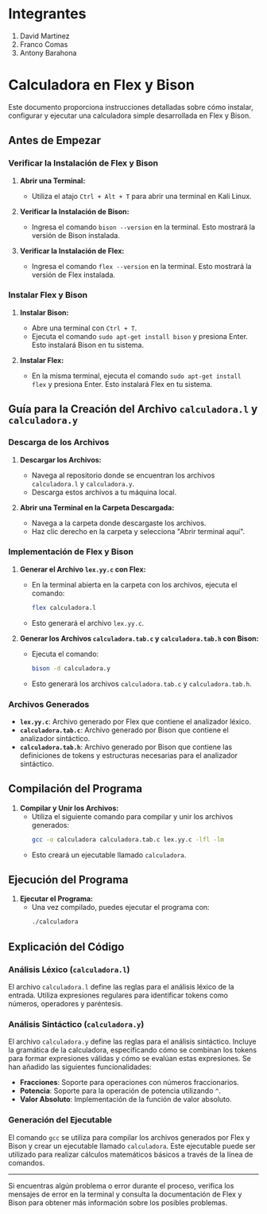 # Integrantes
1. David Martinez
2. Franco Comas
3. Antony Barahona

# Calculadora en Flex y Bison

Este documento proporciona instrucciones detalladas sobre cómo instalar, configurar y ejecutar una calculadora simple desarrollada en Flex y Bison.

## Antes de Empezar

### Verificar la Instalación de Flex y Bison

1. **Abrir una Terminal:**
   - Utiliza el atajo `Ctrl + Alt + T` para abrir una terminal en Kali Linux.

2. **Verificar la Instalación de Bison:**
   - Ingresa el comando `bison --version` en la terminal. Esto mostrará la versión de Bison instalada.

3. **Verificar la Instalación de Flex:**
   - Ingresa el comando `flex --version` en la terminal. Esto mostrará la versión de Flex instalada.

### Instalar Flex y Bison

1. **Instalar Bison:**
   - Abre una terminal con `Ctrl + T`.
   - Ejecuta el comando `sudo apt-get install bison` y presiona Enter. Esto instalará Bison en tu sistema.

2. **Instalar Flex:**
   - En la misma terminal, ejecuta el comando `sudo apt-get install flex` y presiona Enter. Esto instalará Flex en tu sistema.

## Guía para la Creación del Archivo `calculadora.l` y `calculadora.y`

### Descarga de los Archivos

1. **Descargar los Archivos:**
   - Navega al repositorio donde se encuentran los archivos `calculadora.l` y `calculadora.y`.
   - Descarga estos archivos a tu máquina local.

2. **Abrir una Terminal en la Carpeta Descargada:**
   - Navega a la carpeta donde descargaste los archivos.
   - Haz clic derecho en la carpeta y selecciona "Abrir terminal aquí".

### Implementación de Flex y Bison

1. **Generar el Archivo `lex.yy.c` con Flex:**
   - En la terminal abierta en la carpeta con los archivos, ejecuta el comando:
     ```bash
     flex calculadora.l
     ```
   - Esto generará el archivo `lex.yy.c`.

2. **Generar los Archivos `calculadora.tab.c` y `calculadora.tab.h` con Bison:**
   - Ejecuta el comando:
     ```bash
     bison -d calculadora.y
     ```
   - Esto generará los archivos `calculadora.tab.c` y `calculadora.tab.h`.

### Archivos Generados

- **`lex.yy.c`**: Archivo generado por Flex que contiene el analizador léxico.
- **`calculadora.tab.c`**: Archivo generado por Bison que contiene el analizador sintáctico.
- **`calculadora.tab.h`**: Archivo generado por Bison que contiene las definiciones de tokens y estructuras necesarias para el analizador sintáctico.

## Compilación del Programa

1. **Compilar y Unir los Archivos:**
   - Utiliza el siguiente comando para compilar y unir los archivos generados:
     ```bash
     gcc -o calculadora calculadora.tab.c lex.yy.c -lfl -lm
     ```
   - Esto creará un ejecutable llamado `calculadora`.

## Ejecución del Programa

1. **Ejecutar el Programa:**
   - Una vez compilado, puedes ejecutar el programa con:
     ```bash
     ./calculadora
     ```

## Explicación del Código

### Análisis Léxico (`calculadora.l`)

El archivo `calculadora.l` define las reglas para el análisis léxico de la entrada. Utiliza expresiones regulares para identificar tokens como números, operadores y paréntesis.

### Análisis Sintáctico (`calculadora.y`)

El archivo `calculadora.y` define las reglas para el análisis sintáctico. Incluye la gramática de la calculadora, especificando cómo se combinan los tokens para formar expresiones válidas y cómo se evalúan estas expresiones. Se han añadido las siguientes funcionalidades:
- **Fracciones**: Soporte para operaciones con números fraccionarios.
- **Potencia**: Soporte para la operación de potencia utilizando `^`.
- **Valor Absoluto**: Implementación de la función de valor absoluto.

### Generación del Ejecutable

El comando `gcc` se utiliza para compilar los archivos generados por Flex y Bison y crear un ejecutable llamado `calculadora`. Este ejecutable puede ser utilizado para realizar cálculos matemáticos básicos a través de la línea de comandos.

---

Si encuentras algún problema o error durante el proceso, verifica los mensajes de error en la terminal y consulta la documentación de Flex y Bison para obtener más información sobre los posibles problemas.

